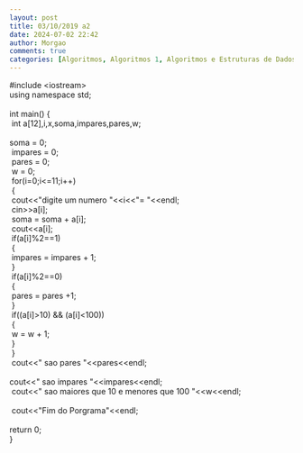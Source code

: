 ```yaml
---
layout: post
title: 03/10/2019 a2
date: 2024-07-02 22:42
author: Morgao
comments: true
categories: [Algoritmos, Algoritmos 1, Algoritmos e Estruturas de Dados, beecrowd, Linguagem C, Programação]
---
```

#include &lt;iostream&gt;<br />
using namespace std;<br />
<br />
int main() {<br />
<span style="white-space: pre;"> </span>int a[12],i,x,soma,impares,pares,w;<br />
<span style="white-space: pre;"> </span>soma = 0;<br />
<span style="white-space: pre;"> </span>impares = 0;<br />
<span style="white-space: pre;"> </span>pares = 0;<br />
<span style="white-space: pre;"> </span>w = 0;<br />
<span style="white-space: pre;"> </span>for(i=0;i&lt;=11;i++)<br />
<span style="white-space: pre;"> </span>{<br />
<span style="white-space: pre;">  </span>cout&lt;&lt;"digite um numero "&lt;&lt;i&lt;&lt;"= "&lt;&lt;endl;<br />
<span style="white-space: pre;">  </span>cin&gt;&gt;a[i];<br />
<span style="white-space: pre;">  </span>soma = soma + a[i];<br />
<span style="white-space: pre;">  </span>cout&lt;&lt;a[i];<br />
<span style="white-space: pre;">  </span>if(a[i]%2==1)<br />
<span style="white-space: pre;">  </span>{<br />
<span style="white-space: pre;">   </span>impares = impares + 1;<br />
<span style="white-space: pre;">  </span>}<br />
<span style="white-space: pre;">  </span>if(a[i]%2==0)<br />
<span style="white-space: pre;">  </span>{<br />
<span style="white-space: pre;">   </span>pares = pares +1;<br />
<span style="white-space: pre;">  </span>}<br />
<span style="white-space: pre;">  </span>if((a[i]&gt;10) &amp;&amp; (a[i]&lt;100))<br />
<span style="white-space: pre;">  </span>{<br />
<span style="white-space: pre;">   </span>w = w + 1;<br />
<span style="white-space: pre;">  </span>}<br />
<span style="white-space: pre;"> </span>}<br />
<span style="white-space: pre;"> </span>cout&lt;&lt;" sao pares "&lt;&lt;pares&lt;&lt;endl;<br />
<span style="white-space: pre;"> </span>cout&lt;&lt;" sao impares "&lt;&lt;impares&lt;&lt;endl;<br />
<span style="white-space: pre;"> </span>cout&lt;&lt;" sao maiores que 10 e menores que 100 "&lt;&lt;w&lt;&lt;endl;<br />
<span style="white-space: pre;"> </span><br />
<span style="white-space: pre;"> </span>cout&lt;&lt;"Fim do Porgrama"&lt;&lt;endl;<br />
<span style="white-space: pre;"> </span>return 0;<br />
}
